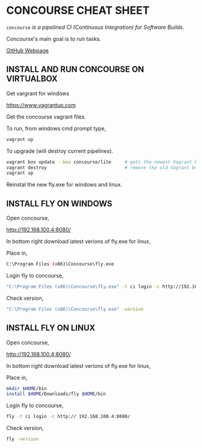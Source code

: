 # CONCOURSE CHEAT SHEET

`concourse` _is a pipelined CI (Continuous Integration) for
Software Builds._

Concourse's main goal is to run tasks.

[GitHub Webpage](https://jeffdecola.github.io/my-cheat-sheets/)

## INSTALL AND RUN CONCOURSE ON VIRTUALBOX

Get vargrant for windows

https://www.vagrantup.com

Get the concourse vagrant files. 

To run, from windows cmd prompt type,

```bash
vagrant up
```

To upgrade (will destroy current pipelines).

```bash
vagrant box update --box concourse/lite     # gets the newest Vagrant box
vagrant destroy                             # remove the old Vagrant box
vagrant up 
```

Reinstal the new fly.exe for windows and linux.


## INSTALL FLY ON WINDOWS

Open concourse,

http://192.168.100.4:8080/

In bottom right download latest verions of fly.exe for linux,

Place in,

```bash
C:\Program Files (x86)\Concourse\fly.exe
```

Login fly to concourse,

```bash
"C:\Program Files (x86)\Concourse\fly.exe" -t ci login -c http://192.168.100.4:8080/
```

Check version,

```bash
"C:\Program Files (x86)\Concourse\fly.exe" -version
```

## INSTALL FLY ON LINUX

Open concourse,

http://192.168.100.4:8080/

In bottom right download latest verions of fly.exe for linux,

Place in,

```bash
mkdir $HOME/bin
install $HOME/Downloads/fly $HOME/bin
```

Login fly to concourse,

```bash
fly -t ci login -c http:// 192.168.100.4:8080/
```

Check version,

```bash
fly -version
```
